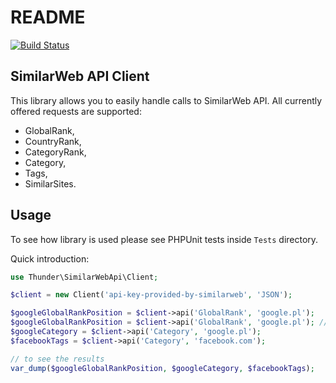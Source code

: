 README
======

[![Build Status](https://travis-ci.org/thunderer/SimilarWebApi.png?branch=master)](https://travis-ci.org/thunderer/SimilarWebApi)

SimilarWeb API Client
---------------------

This library allows you to easily handle calls to SimilarWeb API. All currently offered requests are supported:

* GlobalRank,
* CountryRank,
* CategoryRank,
* Category,
* Tags,
* SimilarSites.

Usage
-----

To see how library is used please see PHPUnit tests inside `Tests` directory.

Quick introduction:

```php
use Thunder\SimilarWebApi\Client;

$client = new Client('api-key-provided-by-similarweb', 'JSON');

$googleGlobalRankPosition = $client->api('GlobalRank', 'google.pl');
$googleGlobalRankPosition = $client->api('GlobalRank', 'google.pl'); // will be served from cache
$googleCategory = $client->api('Category', 'google.pl');
$facebookTags = $client->api('Category', 'facebook.com');

// to see the results
var_dump($googleGlobalRankPosition, $googleCategory, $facebookTags);
```